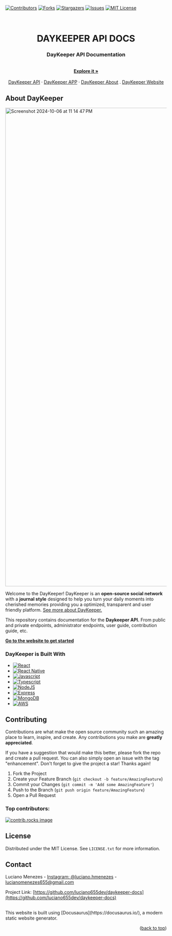 <a id="readme-top"></a>

[![Contributors][contributors-shield]][contributors-url]
[![Forks][forks-shield]][forks-url]
[![Stargazers][stars-shield]][stars-url]
[![Issues][issues-shield]][issues-url]
[![MIT License][license-shield]][license-url]


<!-- PROJECT LOGO -->
<br />
<div align="center">
  <h1>DAYKEEPER API DOCS</h1>

  <h3 align="center">DayKeeper API Documentation</h3>

  <p align="center">
    <br />
    <a href="https://app.netlify.com/sites/daykeeper-docs/overview"><strong>Explore it »</strong></a>
    <br />
    <br />
    <a href="https://github.com/luciano655dev/daykeeper-api">DayKeeper API</a>
    ·
    <a href="https://github.com/luciano655dev/daykeeper-app">DayKeeper APP</a>
    ·
    <a href="https://github.com/luciano655dev/daykeeper-about">DayKeeper About</a>
    .
    <a href="https://github.com/luciano655dev/daykeeper-website">DayKeeper Website</a>
  </p>
</div>

<!-- ABOUT THE PROJECT -->
## About DayKeeper

<img width="1492" alt="Screenshot 2024-10-06 at 11 14 47 PM" src="https://github.com/user-attachments/assets/b17c17ba-8513-414d-999f-285fa41420e3">

Welcome to the DayKeeper! DayKeeper is an <strong>open-source social network</strong> with a <strong>journal style</strong> designed to help you turn your daily moments into cherished memories providing you a optimized, transparent and user friendly platform. <a href="https://daykeeper-about.netlify.app">See more about DayKeeper.</a>

This repository contains documentation for the <strong>Daykeeper API.</strong> From public and private endpoints, administrator endpoints, user guide, contribution guide, etc.

<a href="https://github.com/luciano655dev/daykeeper-api-docs"><strong>Go to the website to get started</strong></a>

### DayKeeper is Built With

* [![React][React.js]][React-url]
* [![React Native][React-Native]][React-url]
* [![Javascript][Javascript]][Javascript-url]
* [![Typescript][Typescript]][Typescript-url]
* [![NodeJS][NodeJS]][NodeJS-url]
* [![Express][Express]][Express-url]
* [![MongoDB][MongoDB]][MongoDB-url]
* [![AWS][AWS]][AWS-url]

<!-- CONTRIBUTING -->
## Contributing

Contributions are what make the open source community such an amazing place to learn, inspire, and create. Any contributions you make are **greatly appreciated**.

If you have a suggestion that would make this better, please fork the repo and create a pull request. You can also simply open an issue with the tag "enhancement".
Don't forget to give the project a star! Thanks again!

1. Fork the Project
2. Create your Feature Branch (`git checkout -b feature/AmazingFeature`)
3. Commit your Changes (`git commit -m 'Add some AmazingFeature'`)
4. Push to the Branch (`git push origin feature/AmazingFeature`)
5. Open a Pull Request

### Top contributors:

<a href="https://github.com/luciano655dev/daykeeper-docs/graphs/contributors">
  <img src="https://contrib.rocks/image?repo=luciano655dev/daykeeper-docs" alt="contrib.rocks image" />
</a>



<!-- LICENSE -->
## License

Distributed under the MIT License. See `LICENSE.txt` for more information.



<!-- CONTACT -->
## Contact

Luciano Menezes - [Instagram: @luciano.hmenezes](https://instagram.com/luciano.hmenezes) - lucianomenezes655@gmail.com

Project Link: [https://github.com/luciano655dev/daykeeper-docs](https://github.com/luciano655dev/daykeeper-docs)

##
<p>This website is built using [Docusaurus](https://docusaurus.io/), a modern static website generator.</p>
<p align="right">(<a href="#readme-top">back to top</a>)</p>



<!-- MARKDOWN LINKS & IMAGES -->
[contributors-shield]: https://img.shields.io/github/contributors/othneildrew/Best-README-Template.svg?style=for-the-badge
[contributors-url]: https://github.com/luciano655dev/daykeeper-docs/graphs/contributors
[forks-shield]: https://img.shields.io/github/forks/othneildrew/Best-README-Template.svg?style=for-the-badge
[forks-url]: https://github.com/luciano655dev/daykeeper-docs/network/members
[stars-shield]: https://img.shields.io/github/stars/othneildrew/Best-README-Template.svg?style=for-the-badge
[stars-url]: https://github.com/luciano655dev/daykeeper-docs/stargazers
[issues-shield]: https://img.shields.io/github/issues/othneildrew/Best-README-Template.svg?style=for-the-badge
[issues-url]: https://github.com/luciano655dev/daykeeper-docs/issues
[license-shield]: https://img.shields.io/github/license/othneildrew/Best-README-Template.svg?style=for-the-badge
[license-url]: https://github.com/luciano655dev/daykeeper-docs/blob/master/LICENSE.txt
[linkedin-shield]: https://img.shields.io/badge/-LinkedIn-black.svg?style=for-the-badge&logo=linkedin&colorB=555

[product-screenshot]: images/screenshot.png

[React.js]: https://img.shields.io/badge/React-20232A?style=for-the-badge&logo=react&logoColor=61DAFB
[React-url]: https://reactjs.org/
[React-Native]: https://img.shields.io/badge/React%20Native-20232A?style=for-the-badge&logo=react&logoColor=61DAFB
[React-url]: https://reactnative.dev/docs/getting-started
[Javascript]: https://img.shields.io/badge/Javascript-20232A?style=for-the-badge&logo=javascript
[Javascript-url]: https://developer.mozilla.org/en-US/docs/Web/JavaScript
[Typescript]: https://img.shields.io/badge/Typescript-20232A?style=for-the-badge&logo=typescript
[Typescript-url]: https://www.typescriptlang.org/docs/
[NodeJS]: https://img.shields.io/badge/Node.js-20232A?style=for-the-badge&logo=node.js
[NodeJS-url]: https://nodejs.org/docs/latest/api/
[Express]: https://img.shields.io/badge/Express-20232A?style=for-the-badge&logo=express
[Express-url]: https://expressjs.com/
[MongoDB]: https://img.shields.io/badge/MongoDB-20232A?style=for-the-badge&logo=mongodb
[MongoDB-url]: https://www.mongodb.com/docs/
[AWS]: https://img.shields.io/badge/Amazon_AWS-20232A?style=for-the-badge&logo=amazon
[AWS-url]: https://aws.amazon.com/

